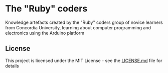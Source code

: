 # The "Ruby" coders
Knowledge artefacts created by the "Ruby" coders group of novice learners from Concordia University, learning about computer programming and electronics using the Arduino platform

## License

This project is licensed under the MIT License - see the [LICENSE.md](LICENSE.md) file for details
